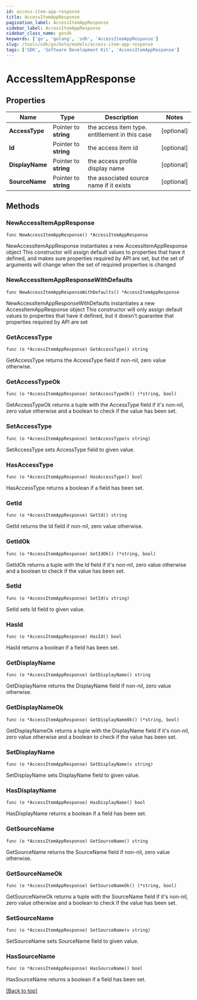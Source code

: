 ```yaml
---
id: access-item-app-response
title: AccessItemAppResponse
pagination_label: AccessItemAppResponse
sidebar_label: AccessItemAppResponse
sidebar_class_name: gosdk
keywords: ['go', 'golang', 'sdk', 'AccessItemAppResponse'] 
slug: /tools/sdk/go/beta/models/access-item-app-response
tags: ['SDK', 'Software Development Kit', 'AccessItemAppResponse']
---
```


# AccessItemAppResponse

## Properties

Name | Type | Description | Notes
------------ | ------------- | ------------- | -------------
**AccessType** | Pointer to **string** | the access item type. entitlement in this case | [optional] 
**Id** | Pointer to **string** | the access item id | [optional] 
**DisplayName** | Pointer to **string** | the access profile display name | [optional] 
**SourceName** | Pointer to **string** | the associated source name if it exists | [optional] 

## Methods

### NewAccessItemAppResponse

`func NewAccessItemAppResponse() *AccessItemAppResponse`

NewAccessItemAppResponse instantiates a new AccessItemAppResponse object
This constructor will assign default values to properties that have it defined,
and makes sure properties required by API are set, but the set of arguments
will change when the set of required properties is changed

### NewAccessItemAppResponseWithDefaults

`func NewAccessItemAppResponseWithDefaults() *AccessItemAppResponse`

NewAccessItemAppResponseWithDefaults instantiates a new AccessItemAppResponse object
This constructor will only assign default values to properties that have it defined,
but it doesn't guarantee that properties required by API are set

### GetAccessType

`func (o *AccessItemAppResponse) GetAccessType() string`

GetAccessType returns the AccessType field if non-nil, zero value otherwise.

### GetAccessTypeOk

`func (o *AccessItemAppResponse) GetAccessTypeOk() (*string, bool)`

GetAccessTypeOk returns a tuple with the AccessType field if it's non-nil, zero value otherwise
and a boolean to check if the value has been set.

### SetAccessType

`func (o *AccessItemAppResponse) SetAccessType(v string)`

SetAccessType sets AccessType field to given value.

### HasAccessType

`func (o *AccessItemAppResponse) HasAccessType() bool`

HasAccessType returns a boolean if a field has been set.

### GetId

`func (o *AccessItemAppResponse) GetId() string`

GetId returns the Id field if non-nil, zero value otherwise.

### GetIdOk

`func (o *AccessItemAppResponse) GetIdOk() (*string, bool)`

GetIdOk returns a tuple with the Id field if it's non-nil, zero value otherwise
and a boolean to check if the value has been set.

### SetId

`func (o *AccessItemAppResponse) SetId(v string)`

SetId sets Id field to given value.

### HasId

`func (o *AccessItemAppResponse) HasId() bool`

HasId returns a boolean if a field has been set.

### GetDisplayName

`func (o *AccessItemAppResponse) GetDisplayName() string`

GetDisplayName returns the DisplayName field if non-nil, zero value otherwise.

### GetDisplayNameOk

`func (o *AccessItemAppResponse) GetDisplayNameOk() (*string, bool)`

GetDisplayNameOk returns a tuple with the DisplayName field if it's non-nil, zero value otherwise
and a boolean to check if the value has been set.

### SetDisplayName

`func (o *AccessItemAppResponse) SetDisplayName(v string)`

SetDisplayName sets DisplayName field to given value.

### HasDisplayName

`func (o *AccessItemAppResponse) HasDisplayName() bool`

HasDisplayName returns a boolean if a field has been set.

### GetSourceName

`func (o *AccessItemAppResponse) GetSourceName() string`

GetSourceName returns the SourceName field if non-nil, zero value otherwise.

### GetSourceNameOk

`func (o *AccessItemAppResponse) GetSourceNameOk() (*string, bool)`

GetSourceNameOk returns a tuple with the SourceName field if it's non-nil, zero value otherwise
and a boolean to check if the value has been set.

### SetSourceName

`func (o *AccessItemAppResponse) SetSourceName(v string)`

SetSourceName sets SourceName field to given value.

### HasSourceName

`func (o *AccessItemAppResponse) HasSourceName() bool`

HasSourceName returns a boolean if a field has been set.


[[Back to top]](#) 


